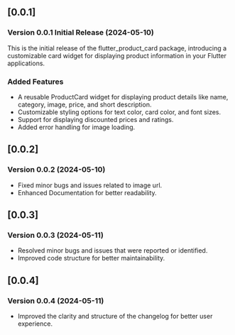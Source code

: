 ## [0.0.1] 

### Version 0.0.1 Initial Release (2024-05-10) 

This is the initial release of the flutter_product_card package, introducing a customizable card widget for displaying product information in your Flutter applications.

### Added Features

- A reusable ProductCard widget for displaying product details like name, category, image, price, and short description.
- Customizable styling options for text color, card color, and font sizes.
- Support for displaying discounted prices and ratings.
- Added error handling for image loading.

## [0.0.2] 

### Version 0.0.2 (2024-05-10)

* Fixed minor bugs and issues related to image url.
* Enhanced Documentation for better readability.

## [0.0.3] 

### Version 0.0.3 (2024-05-11)

* Resolved minor bugs and issues that were reported or identified.
* Improved code structure for better maintainability.

## [0.0.4] 

### Version 0.0.4 (2024-05-11)

* Improved the clarity and structure of the changelog for better user experience.